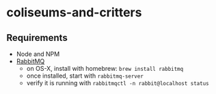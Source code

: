 # coliseums-and-critters

## Requirements
- Node and NPM
- [RabbitMQ](https://www.rabbitmq.com)
  - on OS-X, install with homebrew: `brew install rabbitmq`
  - once installed, start with `rabbitmq-server`
  - verify it is running with `rabbitmqctl -n rabbit@localhost status`
  